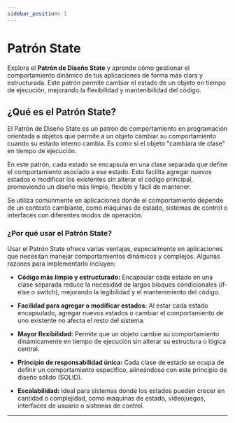 ```yaml
---
sidebar_position: 1
---
```


# Patrón State

Explora el **Patrón de Diseño State** y aprende cómo gestionar el comportamiento dinámico de tus aplicaciones de forma más clara y estructurada. Este patrón permite cambiar el estado de un objeto en tiempo de ejecución, mejorando la flexibilidad y mantenibilidad del código.

## ¿Qué es el Patrón State?

El Patrón de Diseño State es un patrón de comportamiento en programación orientada a objetos que permite a un objeto cambiar su comportamiento cuando su estado interno cambia. Es como si el objeto "cambiara de clase" en tiempo de ejecución.

En este patrón, cada estado se encapsula en una clase separada que define el comportamiento asociado a ese estado. Esto facilita agregar nuevos estados o modificar los existentes sin alterar el código principal, promoviendo un diseño más limpio, flexible y fácil de mantener.

Se utiliza comúnmente en aplicaciones donde el comportamiento depende de un contexto cambiante, como máquinas de estado, sistemas de control o interfaces con diferentes modos de operación.

### ¿Por qué usar el Patrón State?
Usar el Patrón State ofrece varias ventajas, especialmente en aplicaciones que necesitan manejar comportamientos dinámicos y complejos. Algunas razones para implementarlo incluyen:

- **Código más limpio y estructurado:**
    Encapsular cada estado en una clase separada reduce la necesidad de largos bloques condicionales (if-else o switch), mejorando la legibilidad y el mantenimiento del código.

- **Facilidad para agregar o modificar estados:**
    Al estar cada estado encapsulado, agregar nuevos estados o cambiar el comportamiento de uno existente no afecta el resto del sistema.

- **Mayor flexibilidad:**
    Permite que un objeto cambie su comportamiento dinámicamente en tiempo de ejecución sin alterar su estructura o lógica central.

- **Principio de responsabilidad única:**
    Cada clase de estado se ocupa de definir un comportamiento específico, alineándose con este principio de diseño sólido (SOLID).

- **Escalabilidad:**
    Ideal para sistemas donde los estados pueden crecer en cantidad o complejidad, como máquinas de estado, videojuegos, interfaces de usuario o sistemas de control.
---

